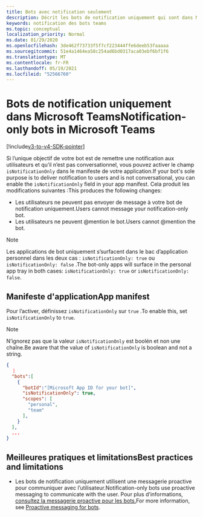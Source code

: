 ```yaml
---
title: Bots avec notification seulement
description: Décrit les bots de notification uniquement qui sont dans Microsoft Teams
keywords: notification des bots teams
ms.topic: conceptual
localization_priority: Normal
ms.date: 01/29/2020
ms.openlocfilehash: 3de462f73733f5f7cf223444ffe6deeb53faaaaa
ms.sourcegitcommit: 51e4a1464ea58c254ad6bd0317aca03ebf6bf1f6
ms.translationtype: MT
ms.contentlocale: fr-FR
ms.lasthandoff: 05/19/2021
ms.locfileid: "52566760"
---
```

# <a name="notification-only-bots-in-microsoft-teams"></a><span data-ttu-id="f7fec-104">Bots de notification uniquement dans Microsoft Teams</span><span class="sxs-lookup"><span data-stu-id="f7fec-104">Notification-only bots in Microsoft Teams</span></span>

[!include[v3-to-v4-SDK-pointer](~/includes/v3-to-v4-pointer-bots.md)]

<span data-ttu-id="f7fec-105">Si l’unique objectif de votre bot est de remettre une notification aux utilisateurs et qu’il n’est pas conversationnel, vous pouvez activer le champ `isNotificationOnly` dans le manifeste de votre application.</span><span class="sxs-lookup"><span data-stu-id="f7fec-105">If your bot's sole purpose is to deliver notification to users and is not conversational, you can enable the `isNotificationOnly` field in your app manifest.</span></span> <span data-ttu-id="f7fec-106">Cela produit les modifications suivantes :</span><span class="sxs-lookup"><span data-stu-id="f7fec-106">This produces the following changes:</span></span>

* <span data-ttu-id="f7fec-107">Les utilisateurs ne peuvent pas envoyer de message à votre bot de notification uniquement.</span><span class="sxs-lookup"><span data-stu-id="f7fec-107">Users cannot message your notification-only bot.</span></span>
* <span data-ttu-id="f7fec-108">Les utilisateurs ne peuvent @mention le bot.</span><span class="sxs-lookup"><span data-stu-id="f7fec-108">Users cannot @mention the bot.</span></span>

> [!NOTE]
> <span data-ttu-id="f7fec-109">Les applications de bot uniquement s’surfacent dans le bac d’application personnel dans les deux cas : `isNotificationOnly: true` ou `isNotificationOnly: false` .</span><span class="sxs-lookup"><span data-stu-id="f7fec-109">The bot-only apps will surface in the personal app tray in both cases: `isNotificationOnly: true` or `isNotificationOnly: false`.</span></span>

## <a name="app-manifest"></a><span data-ttu-id="f7fec-110">Manifeste d'application</span><span class="sxs-lookup"><span data-stu-id="f7fec-110">App manifest</span></span>

<span data-ttu-id="f7fec-111">Pour l’activer, définissez `isNotificationOnly` sur `true` .</span><span class="sxs-lookup"><span data-stu-id="f7fec-111">To enable this, set `isNotificationOnly` to `true`.</span></span>

> [!NOTE]
> <span data-ttu-id="f7fec-112">N’ignorez pas que la valeur `isNotificationOnly` est boolén et non une chaîne.</span><span class="sxs-lookup"><span data-stu-id="f7fec-112">Be aware that the value of `isNotificationOnly` is boolean and not a string.</span></span>

```json
{
  ⋮
  "bots":[
    {
      "botId":"[Microsoft App ID for your bot]",
      "isNotificationOnly": true,
      "scopes": [
        "personal",
        "team"
      ],
    }
  ],
  ...
}
```

## <a name="best-practices-and-limitations"></a><span data-ttu-id="f7fec-113">Meilleures pratiques et limitations</span><span class="sxs-lookup"><span data-stu-id="f7fec-113">Best practices and limitations</span></span>

* <span data-ttu-id="f7fec-114">Les bots de notification uniquement utilisent une messagerie proactive pour communiquer avec l’utilisateur.</span><span class="sxs-lookup"><span data-stu-id="f7fec-114">Notification-only bots use proactive messaging to communicate with the user.</span></span> <span data-ttu-id="f7fec-115">Pour plus d’informations, [consultez la messagerie proactive pour les bots.](~/resources/bot-v3/bot-conversations/bots-conv-proactive.md)</span><span class="sxs-lookup"><span data-stu-id="f7fec-115">For more information, see [Proactive messaging for bots](~/resources/bot-v3/bot-conversations/bots-conv-proactive.md).</span></span>
